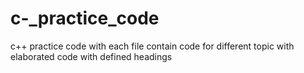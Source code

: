 # c-_practice_code
c++ practice code with each file contain code for different topic with elaborated code with defined headings
